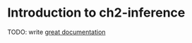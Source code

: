 # Introduction to ch2-inference

TODO: write [great documentation](http://jacobian.org/writing/what-to-write/)
